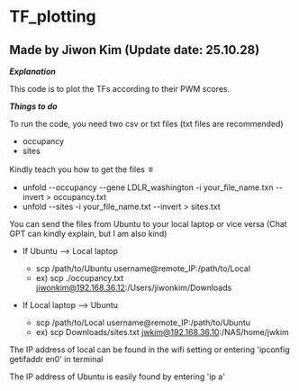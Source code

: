 # TF_plotting
## Made by Jiwon Kim (Update date: 25.10.28)

***Explanation***

This code is to plot the TFs according to their PWM scores.

***Things to do***

To run the code, you need two csv or txt files (txt files are recommended)
* occupancy
* sites

Kindly teach you how to get the files ㅎ
* unfold --occupancy --gene LDLR_washington -i your_file_name.txn --invert > occupancy.txt
* unfold --sites -i your_file_name.txt --invert > sites.txt

You can send the files from Ubuntu to your local laptop or vice versa (Chat GPT can kindly explain, but I am also kind)
* If Ubuntu --> Local laptop
  * scp /path/to/Ubuntu username@remote_IP:/path/to/Local
  * ex) scp ./occupancy.txt jiwonkim@192.168.36.12:/Users/jiwonkim/Downloads

* If Local laptop --> Ubuntu
  * scp /path/to/Local username@remote_IP:/path/to/Ubuntu
  * ex) scp Downloads/sites.txt jwkim@192.168.36.10:/NAS/home/jwkim

The IP address of local can be found in the wifi setting or entering 'ipconfig getifaddr en0' in terminal

The IP address of Ubuntu is easily found by entering 'ip a'


